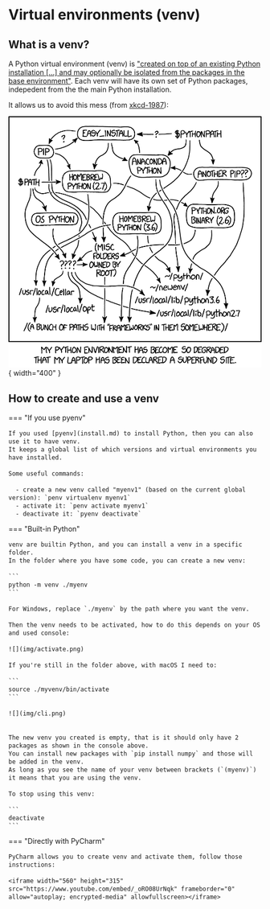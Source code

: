 
# Virtual environments (venv)

## What is a venv?

A Python virtual environment (venv) is ["created on top of an existing Python installation [...] and may optionally be isolated from the packages in the base environment"](https://docs.python.org/3/library/venv.html).
Each venv will have its own set of Python packages, indepedent from the the main Python installation.

It allows us to avoid this mess (from [xkcd-1987](https://xkcd.com/1987/)):

![](img/xkcd.png){ width="400" }



## How to create and use a venv

=== "If you use pyenv"

    If you used [pyenv](install.md) to install Python, then you can also use it to have venv.
    It keeps a global list of which versions and virtual environments you have installed.

    Some useful commands:

      - create a new venv called "myenv1" (based on the current global version): `penv virtualenv myenv1`
      - activate it: `penv activate myenv1`
      - deactivate it: `pyenv deactivate`


=== "Built-in Python"

    venv are builtin Python, and you can install a venv in a specific folder.
    In the folder where you have some code, you can create a new venv:

    ```
    python -m venv ./myenv
    ```

    For Windows, replace `./myenv` by the path where you want the venv.

    Then the venv needs to be activated, how to do this depends on your OS and used console:

    ![](img/activate.png)

    If you're still in the folder above, with macOS I need to:

    ```
    source ./myvenv/bin/activate
    ```

    ![](img/cli.png)


    The new venv you created is empty, that is it should only have 2 packages as shown in the console above.
    You can install new packages with `pip install numpy` and those will be added in the venv.
    As long as you see the name of your venv between brackets (`(myenv)`) it means that you are using the venv.

    To stop using this venv:

    ```
    deactivate
    ```

=== "Directly with PyCharm"

    PyCharm allows you to create venv and activate them, follow those instructions:

    <iframe width="560" height="315" src="https://www.youtube.com/embed/_oRO08UrNqk" frameborder="0" allow="autoplay; encrypted-media" allowfullscreen></iframe>


